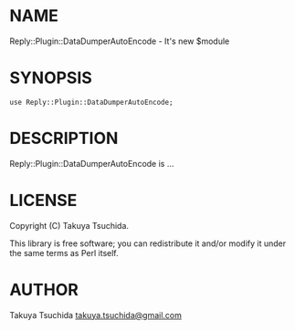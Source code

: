 # NAME

Reply::Plugin::DataDumperAutoEncode - It's new $module

# SYNOPSIS

    use Reply::Plugin::DataDumperAutoEncode;

# DESCRIPTION

Reply::Plugin::DataDumperAutoEncode is ...

# LICENSE

Copyright (C) Takuya Tsuchida.

This library is free software; you can redistribute it and/or modify
it under the same terms as Perl itself.

# AUTHOR

Takuya Tsuchida <takuya.tsuchida@gmail.com>

